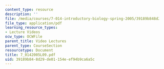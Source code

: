 ```yaml
---
content_type: resource
description: ''
file: /media/courses/7-014-introductory-biology-spring-2005/39189b848d29de01154eef94b9ca6a5c_7_0142005L09.pdf
file_type: application/pdf
learning_resource_types:
- Lecture Videos
ocw_type: OCWFile
parent_title: Video Lectures
parent_type: CourseSection
resourcetype: Document
title: 7_0142005L09.pdf
uid: 39189b84-8d29-de01-154e-ef94b9ca6a5c
---
```

